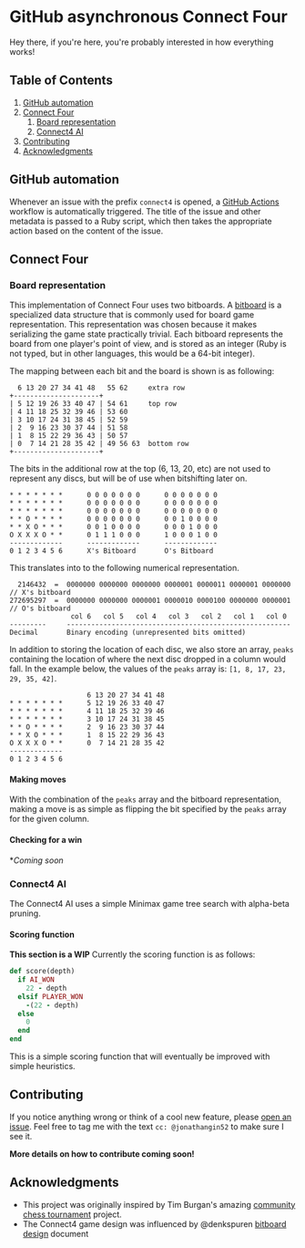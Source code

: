 # GitHub asynchronous Connect Four
Hey there, if you're here, you're probably interested in how everything works!

## Table of Contents
1. [GitHub automation](#github-automation)
2. [Connect Four](#board-representation)
    1. [Board representation](#board-representation)
    2. [Connect4 AI](#connect4-ai)
3. [Contributing](#contributing)
4. [Acknowledgments](#acknowledgements)

## GitHub automation
Whenever an issue with the prefix `connect4` is opened, a [GitHub Actions](https://github.com/features/actions) workflow is automatically triggered. The title of the issue and other metadata is passed to a Ruby script, which then takes the appropriate action based on the content of the issue.

## Connect Four


### Board representation
This implementation of Connect Four uses two bitboards. A [bitboard](https://en.wikipedia.org/wiki/Bitboard) is a specialized data structure that is commonly used for board game representation.
This representation was chosen because it makes serializing the game state practically trivial.
Each bitboard represents the board from one player's point of view, and is stored as an integer (Ruby is not typed, but in other languages, this would be a 64-bit integer).

The mapping between each bit and the board is shown is as following:

```
  6 13 20 27 34 41 48   55 62     extra row
+---------------------+
| 5 12 19 26 33 40 47 | 54 61     top row
| 4 11 18 25 32 39 46 | 53 60
| 3 10 17 24 31 38 45 | 52 59
| 2  9 16 23 30 37 44 | 51 58
| 1  8 15 22 29 36 43 | 50 57
| 0  7 14 21 28 35 42 | 49 56 63  bottom row
+---------------------+
```

The bits in the additional row at the top (6, 13, 20, etc) are not used to represent any discs, but will be of use when bitshifting later on.

```
* * * * * * *      0 0 0 0 0 0 0      0 0 0 0 0 0 0
* * * * * * *      0 0 0 0 0 0 0      0 0 0 0 0 0 0
* * * * * * *      0 0 0 0 0 0 0      0 0 0 0 0 0 0
* * O * * * *      0 0 0 0 0 0 0      0 0 1 0 0 0 0
* * X O * * *      0 0 1 0 0 0 0      0 0 0 1 0 0 0   
O X X X O * *      0 1 1 1 0 0 0      1 0 0 0 1 0 0    
-------------      -------------      -------------     
0 1 2 3 4 5 6      X's Bitboard       O's Bitboard 
```

This translates into to the following numerical representation.

```
  2146432  =  0000000 0000000 0000000 0000001 0000011 0000001 0000000 // X's bitboard
272695297  =  0000000 0000000 0000001 0000010 0000100 0000000 0000001 // O's bitboard
               col 6   col 5   col 4   col 3   col 2   col 1   col 0
---------     -------------------------------------------------------
Decimal       Binary encoding (unrepresented bits omitted) 
```

In addition to storing the location of each disc, we also store an array, `peaks` containing the location of where the next disc dropped in a column would fall. In the example below, the values of the `peaks` array is: `[1, 8, 17, 23, 29, 35, 42]`.
```
                   6 13 20 27 34 41 48
* * * * * * *      5 12 19 26 33 40 47
* * * * * * *      4 11 18 25 32 39 46
* * * * * * *      3 10 17 24 31 38 45
* * O * * * *      2  9 16 23 30 37 44
* * X O * * *      1  8 15 22 29 36 43
O X X X O * *      0  7 14 21 28 35 42
-------------     
0 1 2 3 4 5 6     
```

#### Making moves
With the combination of the `peaks` array and the bitboard representation, making a move is as simple as flipping the bit specified by the `peaks` array for the given column.

#### Checking for a win
**Coming soon*

### Connect4 AI
The Connect4 AI uses a simple Minimax game tree search with alpha-beta pruning.

#### Scoring function
**This section is a WIP**
Currently the scoring function is as follows:
```ruby
def score(depth)
  if AI_WON
    22 - depth
  elsif PLAYER_WON
    -(22 - depth)
  else
    0
  end
end
```

This is a simple scoring function that will eventually be improved with simple heuristics.

## Contributing
If you notice anything wrong or think of a cool new feature, please [open an issue](https://github.com/JonathanGin52/JonathanGin52/issues/new). Feel free to tag me with the text `cc: @jonathangin52` to make sure I see it.

**More details on how to contribute coming soon!**

## Acknowledgments
- This project was originally inspired by Tim Burgan's amazing [community chess tournament](https://github.com/timburgan/timburgan) project.
- The Connect4 game design was influenced by @denkspuren [bitboard design](https://github.com/denkspuren/BitboardC4/blob/main/BitboardDesign.md) document

